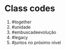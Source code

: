 # Class codes

1. #together
2. #unidade
3. #embuscadeevolução
4. #legacy
5. #juntos no próximo nível

